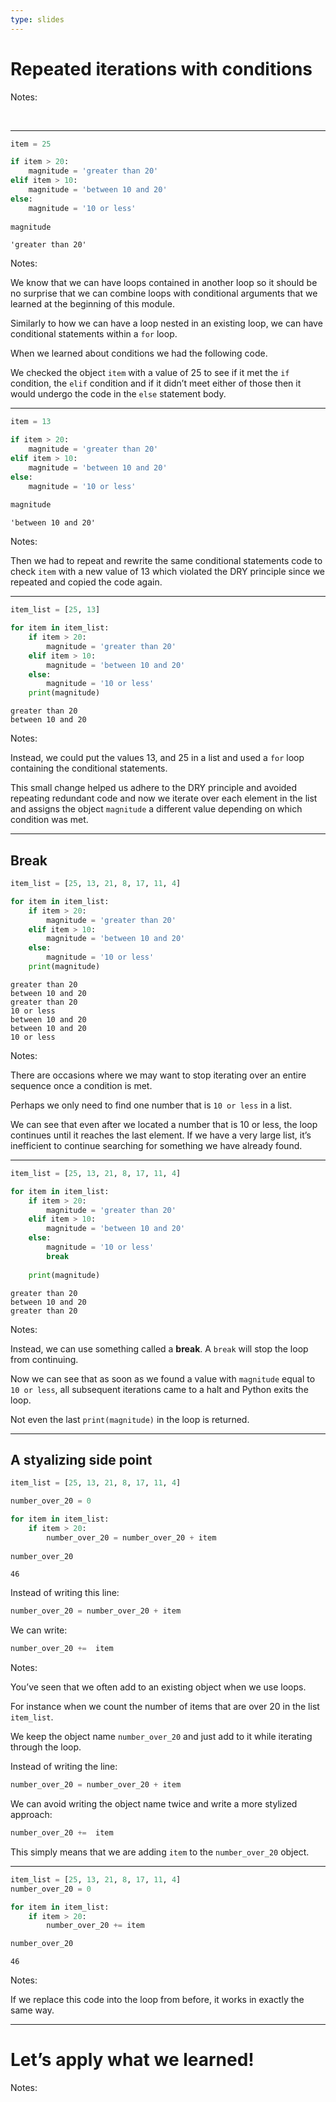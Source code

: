 ```yaml
---
type: slides
---
```


# Repeated iterations with conditions

Notes:

<br>

---

``` python
item = 25 

if item > 20:
    magnitude = 'greater than 20'
elif item > 10:
    magnitude = 'between 10 and 20'
else:
    magnitude = '10 or less'
 
magnitude
```

```out
'greater than 20'
```

Notes:

We know that we can have loops contained in another loop so it should be
no surprise that we can combine loops with conditional arguments that we
learned at the beginning of this module.

Similarly to how we can have a loop nested in an existing loop, we can
have conditional statements within a `for` loop.

When we learned about conditions we had the following code.

We checked the object `item` with a value of 25 to see if it met the
`if` condition, the `elif` condition and if it didn’t meet either of
those then it would undergo the code in the `else` statement body.

---

``` python
item = 13 

if item > 20:
    magnitude = 'greater than 20'
elif item > 10:
    magnitude = 'between 10 and 20'
else:
    magnitude = '10 or less'
 
magnitude
```

```out
'between 10 and 20'
```

Notes:

Then we had to repeat and rewrite the same conditional statements code
to check `item` with a new value of 13 which violated the DRY principle
since we repeated and copied the code again.

---

``` python
item_list = [25, 13]

for item in item_list:
    if item > 20:
        magnitude = 'greater than 20'
    elif item > 10:
        magnitude = 'between 10 and 20'
    else:
        magnitude = '10 or less'
    print(magnitude)
```

```out
greater than 20
between 10 and 20
```

Notes:

Instead, we could put the values 13, and 25 in a list and used a `for`
loop containing the conditional statements.

This small change helped us adhere to the DRY principle and avoided
repeating redundant code and now we iterate over each element in the
list and assigns the object `magnitude` a different value depending on
which condition was met.

---

## Break

``` python
item_list = [25, 13, 21, 8, 17, 11, 4]

for item in item_list:
    if item > 20:
        magnitude = 'greater than 20'
    elif item > 10:
        magnitude = 'between 10 and 20'
    else:
        magnitude = '10 or less'
    print(magnitude)
```

```out
greater than 20
between 10 and 20
greater than 20
10 or less
between 10 and 20
between 10 and 20
10 or less
```

Notes:

There are occasions where we may want to stop iterating over an entire
sequence once a condition is met.

Perhaps we only need to find one number that is `10 or less` in a list.

We can see that even after we located a number that is 10 or less, the
loop continues until it reaches the last element. If we have a very
large list, it’s inefficient to continue searching for something we have
already found.

---

``` python
item_list = [25, 13, 21, 8, 17, 11, 4]

for item in item_list:
    if item > 20:
        magnitude = 'greater than 20'
    elif item > 10:
        magnitude = 'between 10 and 20'
    else:
        magnitude = '10 or less'
        break
        
    print(magnitude)
```

```out
greater than 20
between 10 and 20
greater than 20
```

Notes:

Instead, we can use something called a **break**. A `break` will stop
the loop from continuing.

Now we can see that as soon as we found a value with `magnitude` equal
to `10 or less`, all subsequent iterations came to a halt and Python
exits the loop.

Not even the last `print(magnitude)` in the loop is returned.

---

## A styalizing side point

``` python
item_list = [25, 13, 21, 8, 17, 11, 4]
```

``` python
number_over_20 = 0

for item in item_list:
    if item > 20:
        number_over_20 = number_over_20 + item
        
number_over_20
```

```out
46
```

Instead of writing this line:

``` python
number_over_20 = number_over_20 + item
```

We can write:

``` python
number_over_20 +=  item
```

Notes:

You’ve seen that we often add to an existing object when we use loops.

For instance when we count the number of items that are over 20 in the
list `item_list`.

We keep the object name `number_over_20` and just add to it while
iterating through the loop.

Instead of writing the line:

``` python
number_over_20 = number_over_20 + item
```

We can avoid writing the object name twice and write a more stylized
approach:

``` python
number_over_20 +=  item
```

This simply means that we are adding `item` to the `number_over_20`
object.

---

``` python
item_list = [25, 13, 21, 8, 17, 11, 4]
number_over_20 = 0

for item in item_list:
    if item > 20:
        number_over_20 += item

number_over_20
```

```out
46
```

Notes:

If we replace this code into the loop from before, it works in exactly
the same way.

---

# Let’s apply what we learned\!

Notes:

<br>
